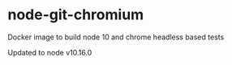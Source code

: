 # node-git-chromium

Docker image to build node 10 and chrome headless based tests

Updated to node v10.16.0
